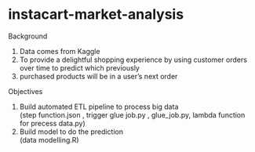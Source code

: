 # instacart-market-analysis

Background

1. Data comes from Kaggle
2. To provide a delightful shopping experience by using customer orders over time to predict which previously</br>
3. purchased products will be in a user’s next order

Objectives

1. Build automated ETL pipeline to process big data </br>
(step function.json , trigger glue job.py , glue_job.py, lambda function for precess data.py)
2. Build model to do the prediction 
</br>(data modelling.R)
